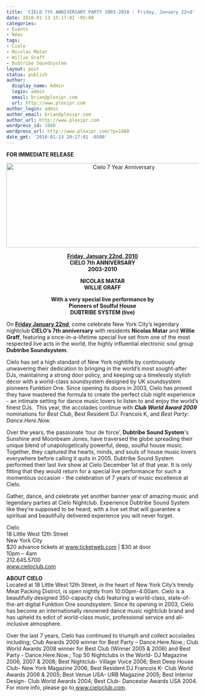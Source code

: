 ```yaml
---
title: 'CIELO 7th ANNIVERSARY PARTY 2003-2010 : Friday, January 22nd'
date: 2010-01-13 15:17:01 -05:00
categories:
- Events
- News
tags:
- Cielo
- Nicolas Matar
- Willie Graff
- Dubtribe Soundsystem
layout: post
status: publish
author:
  display_name: Admin
  login: admin
  email: brian@plexipr.com
  url: http://www.plexipr.com
author_login: admin
author_email: brian@plexipr.com
author_url: http://www.plexipr.com
wordpress_id: 1880
wordpress_url: http://www.plexipr.com/?p=1880
date_gmt: '2010-01-13 20:17:01 -0500'
---
```


<p><strong>FOR IMMEDIATE RELEASE</strong></p>
<p style="text-align: center;"><a href="http://www.cieloclub.com"><img class="size-full wp-image-1881 aligncenter" title="Cielo 7 Year Anniversary" src="http://www.plexipr.com/wp-content/uploads/2010/01/Cielo_Seven.jpg" alt="Cielo 7 Year Anniversary" width="600" height="221" /></a></p>
<p style="text-align: center;"><strong><span style="text-decoration: underline;">Friday, January 22nd, 2010</span><br />
CIELO 7th ANNIVERSARY<br />
2003-2010</p>
<p></strong></p>
<p style="text-align: center;">
<p style="text-align: center;"><strong>NICOLAS MATAR<br />
WILLIE GRAFF</p>
<p></strong></p>
<p style="text-align: center;">
<p style="text-align: center;"><strong>With a very special live performance by<br />
Pioneers of Soulful House<br />
DUBTRIBE SYSTEM (live)</strong></p>
<p>On <span style="text-decoration: underline;"><strong>Friday January 22nd</strong></span>, come celebrate New York City’s legendary nightclub <strong>CIELO’s 7th anniversary</strong> with residents <strong>Nicolas Matar</strong> and <strong>Willie Graff</strong>, featuring a once-in-a-lifetime special live set from one of the most respected live acts in the world, the highly influential electronic soul group <strong>Dubtribe Soundsystem</strong>.</p>
<p>Cielo has set a high standard of New York nightlife by continuously unwavering their dedication to bringing in the world’s most sought-after DJs, maintaining a strong door policy, and keeping up a timelessly stylish décor with a world-class soundsystem designed by UK soundsystem pioneers Funktion One. Since opening its doors in 2003, Cielo has proved they have mastered the formula to create the perfect club night experience - an intimate setting for dance music lovers to listen to and enjoy the world’s finest DJs.  This year, the accolades continue with <em><strong>Club World Award 2009</strong></em> nominations for <em>Best Club</em>, Best Resident DJ: Francois K, and <em>Best Party: Dance.Here.Now</em>.</p>
<p>Over the years, the passionate ‘tour de force’, <strong>Dubtribe Sound System</strong>'s Sunshine and Moonbeam Jones, have traversed the globe spreading their unique blend of unapologetically powerful, deep, soulful house music. Together, they captured the hearts, minds, and souls of house music lovers everywhere before calling it quits in 2005. Dubtribe Sound System performed their last live show at Cielo December 1st of that year. It is only fitting that they would return for a special live performance for such a momentous occasion - the celebration of 7 years of music excellence at Cielo.</p>
<p>Gather, dance, and celebrate yet another banner year of amazing music and legendary parties at Cielo Nightclub. Experience Dubtribe Sound System like they’re supposed to be heard, with a live set that will guarantee a spiritual and beautifully delivered experience you will never forget.</p>
<p>Cielo<br />
18 Little West 12th Street<br />
New York City<br />
$20 advance tickets at <a href="http://">www.ticketweb.com</a> | $30 at door<br />
10pm – 4am<br />
212.645.5700<br />
<a href="http://">www.cieloclub.com </a></p>
<p><strong>ABOUT CIELO</strong><br />
Located at 18 Little West 12th Street, in the heart of New York City’s trendy Meat Packing District, is open nightly from 10:00pm-4:00am. Cielo is a beautifully designed 350-capacity club featuring a world-class, state-of-the-art digital Funktion One soundsystem. Since its opening in 2003, Cielo has become an internationally renowned dance music nightclub brand and has upheld its edict of world-class music, professional service and all-inclusive atmosphere.</p>
<p>Over the last 7 years, Cielo has continued to triumph and collect accolades including; Club Awards 2009 winner for Best Party – Dance.Here.Now.; Club World Awards 2008 winner for Best Club (Winner 2005 &amp; 2006) and Best Party - Dance.Here.Now.; Top 50 Nightclubs in the World- DJ Magazine 2006, 2007 &amp; 2008; Best Nightclub- Village Voice 2006; Best Deep House Club- New York Magazine 2006; Best Resident DJ Francois K- Club World Awards 2006 &amp; 2005; Best Venue USA- URB Magazine 2005; Best Interior Design- Club World Awards 2004; Best Club- Dancestar Awards USA 2004. For more info, please go to<a href="http://"> www.cieloclub.com</a>.</p>
